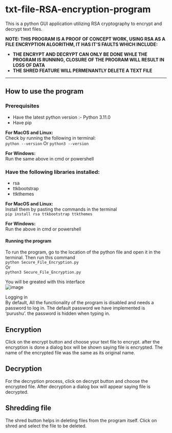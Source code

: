 # txt-file-RSA-encryption-program
This is a python GUI application utilizing RSA cryptography to encrypt and decrypt text files.

**NOTE: THIS PROGRAM IS A PROOF OF CONCEPT WORK, USING RSA AS A FILE ENCRYPTION ALGORITHM, IT HAS IT'S FAULTS WHICH INCLUDE:**  
* **THE ENCRYPT AND DECRYPT CAN ONLY BE DONE WHLE THE PROGRAM IS RUNNING, CLOSURE OF THE PROGRAM WILL RESULT IN LOSS OF DATA**
* **THE SHRED FEATURE WILL PERMENANTLY DELETE A TEXT FILE**
******************************************************************************  
## How to use the program
### Prerequisites
* Have the latest python version :- Python 3.11.0 
* Have pip

**For MacOS and Linux:**  
Check by running the following in terminal:  
`python --version` Or  `python3 --version`

**For Windows:**  
Run the same above in cmd or powershell

### Have the following libraries installed:
* rsa
* ttkbootstrap
* ttkthemes

**For MacOS and Linux:**  
Install them by pasting the commands in the terminal  
`pip install rsa ttkbootstrap ttkthemes`
 
**For Windows:**  
Run the above in cmd or powershell


#### Running the program

To run the program, go to the location of the python file and open it in the terminal. Then run this command  
`python Secure_File_Encryption.py`  
Or  
`python3 Secure_File_Encryption.py`

You will be greated with this interface  
![image](https://github.com/samyboi16/txt-file-RSA-encryption-program/assets/95954618/aa1445ad-9d67-4de1-bc74-b9b6c4d09311)

Logging in  
By default, All the functionality of the program is disabled and needs a password to log in. The default password we have implemented is ‘purushu’. the password is hidden when typing in.

## Encryption  
Click on the encrypt button and choose your text file to encrypt. after the encryption is done a dialog box will be shown saying file is encrypted. The name of the encrypted file was the same as its original name.

## Decryption  
For the decryption process, click on decrypt button and choose the encrypted file. After decryption a dialog box will appear saying file is decrypted.

## Shredding file  
The shred button helps in deleting files from the program itself. Click on shred and select the file to be deleted.

  
